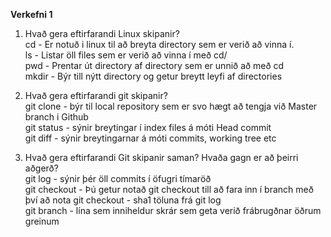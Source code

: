 **Verkefni 1**
1. Hvað gera eftirfarandi Linux skipanir? </br>
    cd - Er notuð i linux til að breyta directory sem er verið að vinna í. <br>
    ls - Listar öll files sem er verið að vinna í með cd/ <br>
    pwd - Prentar út directory af directory sem er unnið að með cd <br>
    mkdir - Býr till nýtt directory og getur breytt leyfi af directories <br>

2. Hvað gera eftirfarandi git skipanir? <br>
    git clone - býr til local repository sem er svo hægt að tengja við Master branch i Github <br>
    git status - sýnir breytingar í index files á móti Head commit <br>
    git diff - sýnir breytingarnar á móti commits, working tree etc <br>

3. Hvað gera eftirfarandi Git skipanir saman? Hvaða 
    gagn er að þeirri aðgerð? <br>
    git log - sýnir þér öll commits í öfugri tímaröð <br>
    git checkout - Þú getur notað git checkout till að fara inn í branch með því að nota git checkout - sha1 töluna frá git log <br>
    git branch - lína sem inniheldur skrár sem geta verið frábrugðnar öðrum greinum <br>